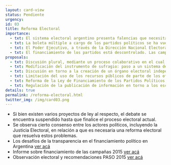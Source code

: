 ```yaml
---
layout: card-view
status: Pendiente
urgency: 
id: 03
title: Reforma Electoral
importance:
  - txt: El sistema electoral argentino presenta falencias que necesitan ser resueltas para garantizar la legitimidad de los resultados.
  - txt: La boleta múltiple a cargo de los partidos políticos se ha vuelto obsoleta. Los partidos no logran cubrir el territorio nacional, lo cual genera complicaciones para ellos y frustración para los votantes.
  - txt: El Poder Ejecutivo, a través de la Dirección Nacional Electoral, concentra cada vez más competencias electorales, a pesar de que estas deberían estar en cabeza de la Justicia Nacional Electoral. 
  - txt: El financiamiento de los partidos está descontrolado. Las campañas duran mucho más de lo establecido por ley y no sabemos de dónde surgen los aportes que las sostienen. 
proposals:
  - txt: Discusión plural, mediante un proceso colaborativo en el cual se garantice la participación de todos los actores clave.
  - txt: Modificación del instrumento de sufragio: paso a un sistema de boleta única, cuya modalidad debe ser definida a partir del debate propuesto en el punto anterior.
  - txt: Discusión en torno a la creación de un órgano electoral independiente.
  - txt: Limitación del uso de los recursos públicos de parte de los oficialismos.
  - txt: Reforma de la Ley de Financiamiento de los Partidos Políticos.
  - txt: Regulación de la publicación de información en torno a los escrutinios provisorio y definitivo.
details: true
permalink: /reforma-electoral.html
twitter_img: /img/card03.png
---
```

* Si bien existen varios proyectos de ley al respecto, el debate se encuentra suspendido hasta que finalice el proceso electoral actual. 
* Se observa cierto consenso entre los actores políticos, incluyendo la Justicia Electoral, en relación a que es necesaria una reforma electoral que resuelva estos problemas.
* Los desafíos de la transparencia en el financiamiento político en Argentina [ver acá](http://www.poderciudadano.org/libros/Informefinanciamiento-PoderCiudadano.pdf)
* Informe sobre financiamiento de las campañas 2015 [ver acá](http://poderciudadano.org/wp-content/uploads/2015/10/Informe-financiamiento-elecciones-generales-2015-informes-previos.pdf)
* Observación electoral y recomendaciones PASO 2015 [ver acá](http://poderciudadano.org/wp-content/uploads/2015/10/Informe-financiamiento-elecciones-generales-2015-informes-previos.pdf)
